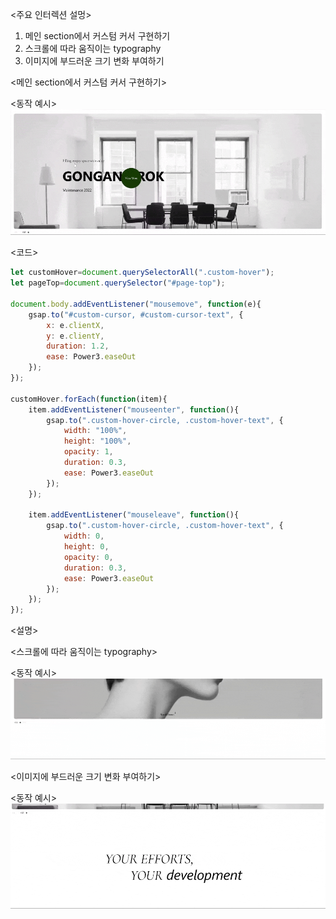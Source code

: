 <주요 인터렉션 설멍>

1. 메인 section에서 커스텀 커서 구현하기
2. 스크롤에 따라 움직이는 typography 
3. 이미지에 부드러운 크기 변화 부여하기


<메인 section에서 커스텀 커서 구현하기>

<동작 예시>
![images](https://github.com/kkii0801/Readme_files/blob/main/images/main_section_custom_cursor_GIF.gif?raw=true)

<코드>
``` JavaScript
let customHover=document.querySelectorAll(".custom-hover");
let pageTop=document.querySelector("#page-top");

document.body.addEventListener("mousemove", function(e){
	gsap.to("#custom-cursor, #custom-cursor-text", {
		x: e.clientX,
		y: e.clientY,
		duration: 1.2,
		ease: Power3.easeOut
	});
});

customHover.forEach(function(item){
	item.addEventListener("mouseenter", function(){
		gsap.to(".custom-hover-circle, .custom-hover-text", {
			width: "100%",
			height: "100%",
			opacity: 1,
			duration: 0.3,
			ease: Power3.easeOut
		});
	});

	item.addEventListener("mouseleave", function(){
		gsap.to(".custom-hover-circle, .custom-hover-text", {
			width: 0,
			height: 0,
			opacity: 0,
			duration: 0.3,
			ease: Power3.easeOut
		});
	});
});
```

<설명>

<스크롤에 따라 움직이는 typography>

<동작 예시>
![images](https://github.com/kkii0801/Readme_files/blob/main/images_1/typotext_GIF.gif?raw=true)

<이미지에 부드러운 크기 변화 부여하기>

<동작 예시>
![images](https://github.com/kkii0801/Readme_files/blob/main/images_1/css_GIF.gif?raw=true)
